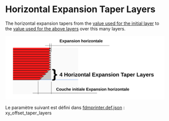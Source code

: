 # Horizontal Expansion Taper Layers

The horizontal expansion tapers from the [value used for the initial layer](../shell/xy_offset_layer_0.md) to the [value used for the above layers](../shell/xy_offset.md) over this many layers.

![4 Horizontal Expansion Taper Layers](../images-mb/xy_offset_taper_layers.svg)

Le paramètre suivant est défini dans [fdmprinter.def.json](https://github.com/smartavionics/Cura/blob/mb-master/resources/definitions/fdmprinter.def.json) : xy_offset_taper_layers